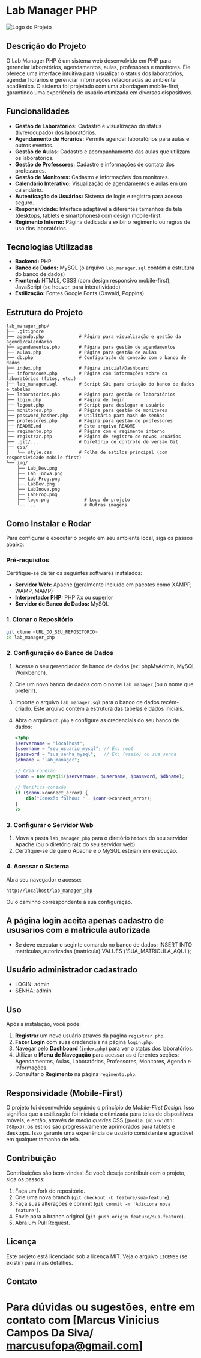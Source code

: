 # Lab Manager PHP

![Logo do Projeto](img/logo.png)

## Descrição do Projeto

O Lab Manager PHP é um sistema web desenvolvido em PHP para gerenciar laboratórios, agendamentos, aulas, professores e monitores. Ele oferece uma interface intuitiva para visualizar o status dos laboratórios, agendar horários e gerenciar informações relacionadas ao ambiente acadêmico. O sistema foi projetado com uma abordagem mobile-first, garantindo uma experiência de usuário otimizada em diversos dispositivos.

## Funcionalidades

*   **Gestão de Laboratórios:** Cadastro e visualização do status (livre/ocupado) dos laboratórios.
*   **Agendamento de Horários:** Permite agendar laboratórios para aulas e outros eventos.
*   **Gestão de Aulas:** Cadastro e acompanhamento das aulas que utilizam os laboratórios.
*   **Gestão de Professores:** Cadastro e informações de contato dos professores.
*   **Gestão de Monitores:** Cadastro e informações dos monitores.
*   **Calendário Interativo:** Visualização de agendamentos e aulas em um calendário.
*   **Autenticação de Usuários:** Sistema de login e registro para acesso seguro.
*   **Responsividade:** Interface adaptável a diferentes tamanhos de tela (desktops, tablets e smartphones) com design mobile-first.
*   **Regimento Interno:** Página dedicada a exibir o regimento ou regras de uso dos laboratórios.

## Tecnologias Utilizadas

*   **Backend:** PHP
*   **Banco de Dados:** MySQL (o arquivo `lab_manager.sql` contém a estrutura do banco de dados)
*   **Frontend:** HTML5, CSS3 (com design responsivo mobile-first), JavaScript (se houver, para interatividade)
*   **Estilização:** Fontes Google Fonts (Oswald, Poppins)

## Estrutura do Projeto

```
lab_manager_php/
├── .gitignore
├── agenda.php             # Página para visualização e gestão da agenda/calendário
├── agendamentos.php       # Página para gestão de agendamentos
├── aulas.php              # Página para gestão de aulas
├── db.php                 # Configuração de conexão com o banco de dados
├── index.php              # Página inicial/Dashboard
├── informacoes.php        # Página com informações sobre os laboratórios (fotos, etc.)
├── lab_manager.sql        # Script SQL para criação do banco de dados e tabelas
├── laboratorios.php       # Página para gestão de laboratórios
├── login.php              # Página de login
├── logout.php             # Script para deslogar o usuário
├── monitores.php          # Página para gestão de monitores
├── password_hasher.php    # Utilitário para hash de senhas
├── professores.php        # Página para gestão de professores
├── README.md              # Este arquivo README
├── regimento.php          # Página com o regimento interno
├── registrar.php          # Página de registro de novos usuários
├── .git/...               # Diretório de controle de versão Git
├── css/
│   └── style.css          # Folha de estilos principal (com responsividade mobile-first)
└── img/
    ├── Lab_Dev.png
    ├── Lab_Inova.png
    ├── Lab_Prog.png
    ├── LabDev.png
    ├── LabInova.png
    ├── LabProg.png
    ├── logo.png             # Logo do projeto
    └── ...                  # Outras imagens
```

## Como Instalar e Rodar

Para configurar e executar o projeto em seu ambiente local, siga os passos abaixo:

### Pré-requisitos

Certifique-se de ter os seguintes softwares instalados:

*   **Servidor Web:** Apache (geralmente incluído em pacotes como XAMPP, WAMP, MAMP)
*   **Interpretador PHP:** PHP 7.x ou superior
*   **Servidor de Banco de Dados:** MySQL

### 1. Clonar o Repositório

```bash
git clone <URL_DO_SEU_REPOSITORIO>
cd lab_manager_php
```

### 2. Configuração do Banco de Dados

1.  Acesse o seu gerenciador de banco de dados (ex: phpMyAdmin, MySQL Workbench).
2.  Crie um novo banco de dados com o nome `lab_manager` (ou o nome que preferir).
3.  Importe o arquivo `lab_manager.sql` para o banco de dados recém-criado. Este arquivo contém a estrutura das tabelas e dados iniciais.
4.  Abra o arquivo `db.php` e configure as credenciais do seu banco de dados:

    ```php
    <?php
    $servername = "localhost";
    $username = "seu_usuario_mysql"; // Ex: root
    $password = "sua_senha_mysql";   // Ex: (vazio) ou sua_senha
    $dbname = "lab_manager";

    // Cria conexão
    $conn = new mysqli($servername, $username, $password, $dbname);

    // Verifica conexão
    if ($conn->connect_error) {
        die("Conexão falhou: " . $conn->connect_error);
    }
    ?>
    ```

### 3. Configurar o Servidor Web

1.  Mova a pasta `lab_manager_php` para o diretório `htdocs` do seu servidor Apache (ou o diretório raiz do seu servidor web).
2.  Certifique-se de que o Apache e o MySQL estejam em execução.

### 4. Acessar o Sistema

Abra seu navegador e acesse:

```
http://localhost/lab_manager_php
```

Ou o caminho correspondente à sua configuração.

## A página login aceita apenas cadastro de ususarios com a matricula autorizada
 * Se deve executar o seginte comando no banco de dados: INSERT INTO matriculas_autorizadas (matricula) VALUES ('SUA_MATRICULA_AQUI');

## Usuário administrador cadastrado
 * LOGIN: admin
 * SENHA: admin

## Uso

Após a instalação, você pode:

1.  **Registrar** um novo usuário através da página `registrar.php`.
2.  **Fazer Login** com suas credenciais na página `login.php`.
3.  Navegar pelo **Dashboard** (`index.php`) para ver o status dos laboratórios.
4.  Utilizar o **Menu de Navegação** para acessar as diferentes seções: Agendamentos, Aulas, Laboratórios, Professores, Monitores, Agenda e Informações.
5.  Consultar o **Regimento** na página `regimento.php`.

## Responsividade (Mobile-First)

O projeto foi desenvolvido seguindo o princípio de *Mobile-First Design*. Isso significa que a estilização foi iniciada e otimizada para telas de dispositivos móveis, e então, através de *media queries* CSS (`@media (min-width: 768px)`), os estilos são progressivamente aprimorados para tablets e desktops. Isso garante uma experiência de usuário consistente e agradável em qualquer tamanho de tela.

## Contribuição

Contribuições são bem-vindas! Se você deseja contribuir com o projeto, siga os passos:

1.  Faça um fork do repositório.
2.  Crie uma nova branch (`git checkout -b feature/sua-feature`).
3.  Faça suas alterações e commit (`git commit -m 'Adiciona nova feature'`).
4.  Envie para a branch original (`git push origin feature/sua-feature`).
5.  Abra um Pull Request.

## Licença

Este projeto está licenciado sob a licença MIT. Veja o arquivo `LICENSE` (se existir) para mais detalhes.

## Contato

Para dúvidas ou sugestões, entre em contato com [Marcus Vinicius Campos Da Siva/ marcusufopa@gmail.com]
========================================================================================
